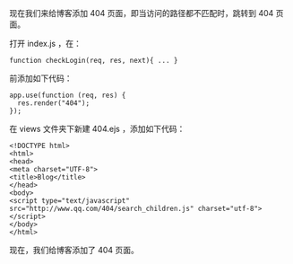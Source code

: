 现在我们来给博客添加 404 页面，即当访问的路径都不匹配时，跳转到 404 页面。

打开 index.js ，在：

    function checkLogin(req, res, next){ ... }

前添加如下代码：

    app.use(function (req, res) {
      res.render("404");
    });

在 views 文件夹下新建 404.ejs ，添加如下代码：

    <!DOCTYPE html>
    <html>
    <head>
    <meta charset="UTF-8">
    <title>Blog</title>
    </head>
    <body>
    <script type="text/javascript" src="http://www.qq.com/404/search_children.js" charset="utf-8"></script>
    </body>
    </html>

现在，我们给博客添加了 404 页面。